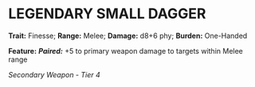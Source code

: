 # LEGENDARY SMALL DAGGER

**Trait:** Finesse; **Range:** Melee; **Damage:** d8+6 phy; **Burden:** One-Handed

**Feature:** ***Paired:*** +5 to primary weapon damage to targets within Melee range

*Secondary Weapon - Tier 4*
